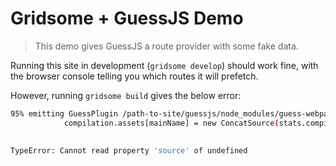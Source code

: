 # Gridsome + GuessJS Demo

> This demo gives GuessJS a route provider with some fake data.

Running this site in development (`gridsome develop`) should work fine, with the browser console telling you which routes it will prefetch.

However, running `gridsome build` gives the below error:

```bash
95% emitting GuessPlugin /path-to-site/guessjs/node_modules/guess-webpack/dist/guess-webpack/main.js:660
            compilation.assets[mainName] = new ConcatSource(stats.compilation.assets['./output.js'], '\n', old.source());
                                                                                                               ^

TypeError: Cannot read property 'source' of undefined
```
